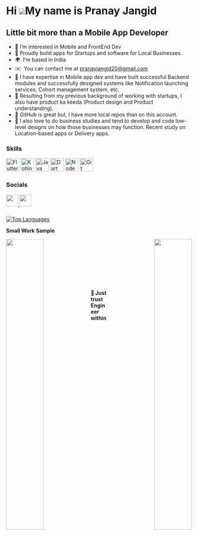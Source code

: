 
<!---
PranayJangid20/PranayJangid20 is a ✨ special ✨ repository because its `README.md` (this file) appears on your GitHub profile.
You can click the Preview link to take a look at your changes.
--->

Hi ![](https://user-images.githubusercontent.com/18350557/176309783-0785949b-9127-417c-8b55-ab5a4333674e.gif)My name is Pranay Jangid
=====================================================================================================================================

Little bit more than a Mobile App Developer
-------------------
* 👀  I’m interested in Mobile and FrontEnd Dev
* 🌱  Proudly build apps for Startups and software for Local Businesses.
* 🌍  I'm based in India
* ✉️  You can contact me at [pranayjangid20@gmail.com](mailto:pranayjangid20@gmail.com)
* 🚀 I have expertise in Mobile app dev and have built successful Backend modules and successfully designed systems like Notification launching services, Cohort management system, etc.
* 🐛 Resulting from my previous background of working with startups, I also have product ka keeda (Product design and Product understanding). 
* 📂 GitHub is great but, I have more local repos than on this account.
* 💭 I also love to do business studies and tend to develop and code low-level designs on how those businesses may function. Recent study on Location-based apps or Delivery apps.

### Skills


<p align="left">
  </a><a href="https://flutter.dev/" target="_blank" rel="noreferrer"><img src="https://raw.githubusercontent.com/danielcranney/readme-generator/main/public/icons/skills/flutter-colored.svg" width="36" height="36" alt="Flutter" /></a>
<a href="https://kotlinlang.org/" target="_blank" rel="noreferrer"><img src="https://raw.githubusercontent.com/danielcranney/readme-generator/main/public/icons/skills/kotlin-colored.svg" width="36" height="36" alt="Kotlin" /></a>
<a href="https://www.oracle.com/java/" target="_blank" rel="noreferrer"><img src="https://raw.githubusercontent.com/danielcranney/readme-generator/main/public/icons/skills/java-colored.svg" width="36" height="36" alt="Java" /></a>
<a href="https://dart.dev/" target="_blank" rel="noreferrer"><img src="https://raw.githubusercontent.com/danielcranney/readme-generator/main/public/icons/skills/dart-colored.svg" width="36" height="36" alt="Dart" /></a>
<a href="https://nodejs.org/en/" target="_blank" rel="noreferrer"><img src="https://raw.githubusercontent.com/danielcranney/readme-generator/main/public/icons/skills/nodejs-colored.svg" width="36" height="36" alt="NodeJS" /></a>
<a href="https://git-scm.com/" target="_blank" rel="noreferrer"><img src="https://raw.githubusercontent.com/danielcranney/readme-generator/main/public/icons/skills/git-colored.svg" width="36" height="36" alt="Git" /></a>
</p>


### Socials

<p align="left"> <a href="https://www.github.com/PranayJangid20" target="_blank" rel="noreferrer"> <picture> <source media="(prefers-color-scheme: dark)" srcset="https://raw.githubusercontent.com/danielcranney/readme-generator/main/public/icons/socials/github-dark.svg" /> <source media="(prefers-color-scheme: light)" srcset="https://raw.githubusercontent.com/danielcranney/readme-generator/main/public/icons/socials/github.svg" /> <img src="https://raw.githubusercontent.com/danielcranney/readme-generator/main/public/icons/socials/github.svg" width="32" height="32" /> </picture> </a> <a href="https://www.linkedin.com/in/pranayjangid/" target="_blank" rel="noreferrer"> <picture> <source media="(prefers-color-scheme: dark)" srcset="https://raw.githubusercontent.com/danielcranney/readme-generator/main/public/icons/socials/linkedin-dark.svg" /> <source media="(prefers-color-scheme: light)" srcset="https://raw.githubusercontent.com/danielcranney/readme-generator/main/public/icons/socials/linkedin.svg" /> <img src="https://raw.githubusercontent.com/danielcranney/readme-generator/main/public/icons/socials/linkedin.svg" width="32" height="32" /> </picture> </a></p>

###

<a href="https://github.com/PranayJangid20" align="left"><img src="https://github-readme-stats.vercel.app/api/top-langs/?username=PranayJangid20&langs_count=5&title_color=0891b2&text_color=ffffff&icon_color=0891b2&bg_color=1c1917&hide_border=true&locale=en&custom_title=Top%20%Languages" alt="Top Languages" /></a>

<b>Small Work Sample</b>

<div width="100%" align="center"><a href="https://github.com/PranayJangid20/StageInsta" align="left"><img align="left" width="45%" src="https://github-readme-stats.vercel.app/api/pin/?username=PranayJangid20&repo=StageInsta&title_color=0891b2&text_color=ffffff&icon_color=0891b2&bg_color=1c1917&hide_border=true&locale=en" /></a><a href="https://github.com/PranayJangid20/TODO_APP" align="right"><img align="right" width="45%" src="https://github-readme-stats.vercel.app/api/pin/?username=PranayJangid20&repo=TODO_APP&title_color=0891b2&text_color=ffffff&icon_color=0891b2&bg_color=1c1917&hide_border=true&locale=en" /></a></div><br /><br /><br /><br /><br /><br /><br />

#### 🔮 Just trust Engineer within
